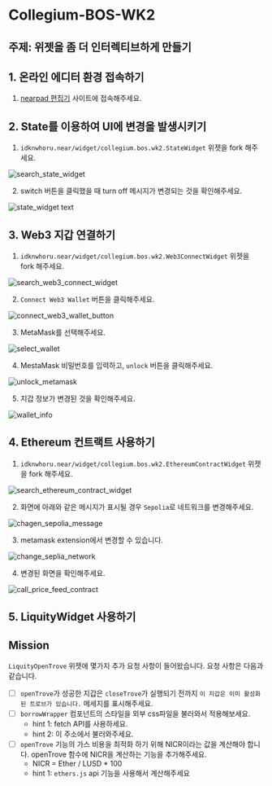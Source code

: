 # Collegium-BOS-WK2

## 주제: 위젯을 좀 더 인터렉티브하게 만들기

## 1. 온라인 에디터 환경 접속하기
1. [nearpad 편집기](https://nearpad.dev/editor) 사이트에 접속해주세요.

## 2. State를 이용하여 UI에 변경을 발생시키기
1. `idknwhoru.near/widget/collegium.bos.wk2.StateWidget` 위젯을 fork 해주세요.

![search_state_widget](search_state_widget.png)

2. switch 버튼을 클릭했을 때 turn off 메시지가 변경되는 것을 확인해주세요.

![state_widget text](state_widget.png)

## 3. Web3 지갑 연결하기
1. `idknwhoru.near/widget/collegium.bos.wk2.Web3ConnectWidget` 위젯을 fork 해주세요.

![search_web3_connect_widget](search_web3_connect_widget.png)

2. `Connect Web3 Wallet` 버튼을 클릭해주세요.

![connect_web3_wallet_button](connect_web3_wallet_button.png)

3. MetaMask를 선택해주세요.

![select_wallet](select_wallet.png)

4. MestaMask 비밀번호를 입력하고, `unlock` 버튼을 클릭해주세요.

![unlock_metamask](unlock_metamask.png)

5. 지갑 정보가 변경된 것을 확인해주세요.

![wallet_info](wallet_info.png)

## 4. Ethereum 컨트랙트 사용하기

1. `idknwhoru.near/widget/collegium.bos.wk2.EthereumContractWidget` 위젯을 fork 해주세요.

![search_ethereum_contract_widget](search_ethereum_contract_widget.png)

2. 화면에 아래와 같은 메시지가 표시될 경우 `Sepolia`로 네트워크를 변경해주세요.

![chagen_sepolia_message](chagen_sepolia_message.png)

3. metamask extension에서 변경할 수 있습니다.

![change_seplia_network](change_seplia_network.png)

4. 변경된 화면을 확인해주세요.

![call_price_feed_contract](call_price_feed_contract.png)

## 5. LiquityWidget 사용하기


## Mission
`LiquityOpenTrove` 위젯에 몇가지 추가 요청 사항이 들어왔습니다.
요청 사항은 다음과 같습니다. 
- [ ] `openTrove`가 성공한 지갑은 `closeTrove`가 실행되기 전까지 `이 지갑은 이미 활성화된 트로브가 있습니다.` 메세지를 표시해주세요.
- [ ] `borrowWrapper` 컴포넌트의 스타일을 외부 css파일을 불러와서 적용해보세요.
    - hint 1: fetch API를 사용하세요.
    - hint 2: 이 주소에서 불러와주세요.
- [ ] `openTrove` 기능의 가스 비용을 최적화 하기 위해 NICR이라는 값을 계산해야 합니다. openTrove 함수에 NICR을 계산하는 기능을 추가해주세요.
    - NICR = Ether / LUSD * 100
    - hint 1: `ethers.js` api 기능을 사용해서 계산해주세요